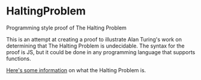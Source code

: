 # HaltingProblem
Programming style proof of The Halting Problem

This is an attempt at creating a proof to illustrate Alan Turing's work on determining that The Halting Problem is undecidable. The syntax for the proof is JS, but it could be done in any programming language that supports functions.

[Here's some information](https://en.wikipedia.org/wiki/Halting_problem) on what the Halting Problem is.
